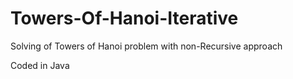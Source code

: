 # Towers-Of-Hanoi-Iterative



Solving of Towers of Hanoi problem with non-Recursive approach

Coded in Java
